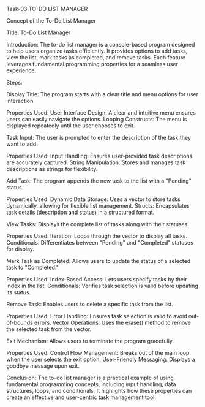 Task-03 TO-DO LIST MANAGER

Concept of the To-Do List Manager

Title: To-Do List Manager

Introduction:
The to-do list manager is a console-based program designed to help users organize tasks efficiently. It provides options to add tasks, view the list, mark tasks as completed, and remove tasks. Each feature leverages fundamental programming properties for a seamless user experience.

Steps:

Display Title:
The program starts with a clear title and menu options for user interaction.

Properties Used:
User Interface Design: A clear and intuitive menu ensures users can easily navigate the options.
Looping Constructs: The menu is displayed repeatedly until the user chooses to exit.

Task Input:
The user is prompted to enter the description of the task they want to add.

Properties Used:
Input Handling: Ensures user-provided task descriptions are accurately captured.
String Manipulation: Stores and manages task descriptions as strings for flexibility.

Add Task:
The program appends the new task to the list with a "Pending" status.

Properties Used:
Dynamic Data Storage: Uses a vector to store tasks dynamically, allowing for flexible list management.
Structs: Encapsulates task details (description and status) in a structured format.

View Tasks:
Displays the complete list of tasks along with their statuses.

Properties Used:
Iteration: Loops through the vector to display all tasks.
Conditionals: Differentiates between "Pending" and "Completed" statuses for display.

Mark Task as Completed:
Allows users to update the status of a selected task to "Completed."

Properties Used:
Index-Based Access: Lets users specify tasks by their index in the list.
Conditionals: Verifies task selection is valid before updating its status.

Remove Task:
Enables users to delete a specific task from the list.

Properties Used:
Error Handling: Ensures task selection is valid to avoid out-of-bounds errors.
Vector Operations: Uses the erase() method to remove the selected task from the vector.

Exit Mechanism:
Allows users to terminate the program gracefully.

Properties Used:
Control Flow Management: Breaks out of the main loop when the user selects the exit option.
User-Friendly Messaging: Displays a goodbye message upon exit.

Conclusion:
The to-do list manager is a practical example of using fundamental programming concepts, including input handling, data structures, loops, and conditionals. It highlights how these properties can create an effective and user-centric task management tool.
